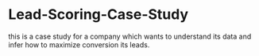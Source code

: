 # Lead-Scoring-Case-Study
this is a case study for a company which wants to understand its data and infer how to maximize conversion its leads.
